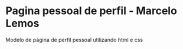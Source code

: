 # Pagina pessoal de perfil - Marcelo Lemos
Modelo de página de perfil pessoal utilizando html e css
